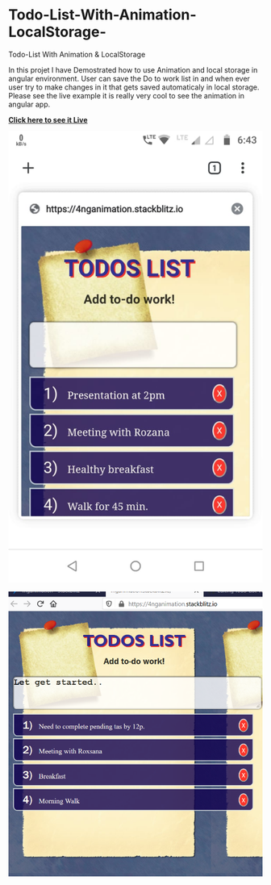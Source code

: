 # Todo-List-With-Animation-LocalStorage-
Todo-List With Animation &amp; LocalStorage 

In this projet I have Demostrated how to use Animation and local storage in angular environment.
User can save the Do to work list in and when ever user try to make changes in it that gets saved automaticaly in local storage. 
Please see the live example it is really very cool to see the animation in angular app. 

**[Click here to see it Live](https://4nganimation.stackblitz.io/)**


![OutPUT](https://raw.githubusercontent.com/u4saif/Todo-List-With-Animation-LocalStorage-/master/WhatsApp%20Image%202020-05-09%20at%2011.52.35%20PM.jpeg)

![](https://raw.githubusercontent.com/u4saif/Todo-List-With-Animation-LocalStorage-/master/image.png)
